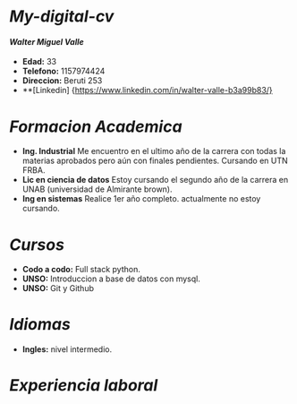 # ***My-digital-cv***

#### ***Walter Miguel Valle***

- **Edad:** 33
- **Telefono:** 1157974424
- **Direccion:** Beruti 253
- **[Linkedin] {https://www.linkedin.com/in/walter-valle-b3a99b83/}

# ***Formacion Academica***

- **Ing. Industrial** Me encuentro en el ultimo año de la carrera con todas la materias aprobados pero aún con finales pendientes. Cursando en UTN FRBA.
- **Lic en ciencia de datos** Estoy cursando el segundo año de la carrera en UNAB (universidad de Almirante brown).
- **Ing en sistemas** Realice 1er año completo. actualmente no estoy cursando.

# ***Cursos***
- **Codo a codo:** Full stack python.
- **UNSO:** Introduccion a base de datos con mysql.
- **UNSO:** Git y Github

# ***Idiomas***

- **Ingles:** nivel intermedio.

# ***Experiencia laboral***
